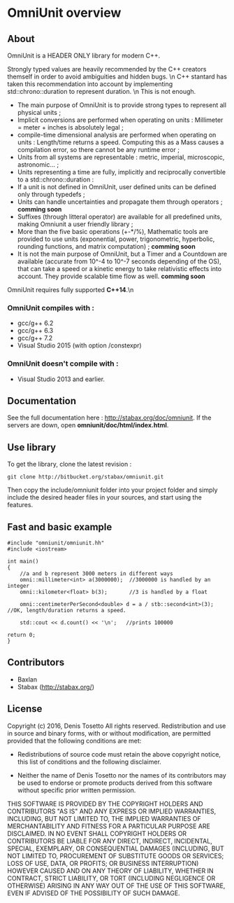 # OmniUnit overview #

## About ##

OmniUnit is a HEADER ONLY library for modern C++.

Strongly typed values are heavily recommended by the C++ creators themself in order to avoid ambiguities and hidden bugs. \n
C++ stantard has taken this recommendation into account by implementing std::chrono::duration to represent duration. \n
This is not enough.

* The main purpose of OmniUnit is to provide strong types to represent all physical units ;
* Implicit conversions are performed when operating on units : Millimeter = meter + inches is absolutely legal ;
* compile-time dimensional analysis are performed when operating on units : Length/time returns a speed. Computing this as a Mass causes a compilation error, so there cannot be any runtime error ;
* Units from all systems are representable : metric, imperial, microscopic, astronomic... ;
* Units representing a time are fully, implicitly and reciprocally convertible to a std::chrono::duration :
* If a unit is not defined in OmniUnit, user defined units can be defined only through typedefs ;
* Units can handle uncertainties and propagate them through operators ; **comming soon**
* Suffixes (through litteral operator) are available for all predefined units, making Omniunit a user friendly library ;
* More than the five basic operations (+-*/%), Mathematic tools are provided to use units (exponential, power, trigonometric, hyperbolic, rounding functions, and matrix computation) ; **comming soon**
* It is not the main purpose of OmniUnit, but a Timer and a Countdown are available (accurate from 10^-4 to 10^-7 seconds depending of the OS), that can take a speed or a kinetic energy to take relativistic effects into account. They provide scalable time flow as well. **comming soon**

OmniUnit requires fully supported **C++14**.\n

### OmniUnit compiles with : ###
- gcc/g++ 6.2
- gcc/g++ 6.3
- gcc/g++ 7.2
- Visual Studio 2015 (with option /constexpr)

### OmniUnit doesn't compile with : ###
- Visual Studio 2013 and earlier.

## Documentation ##

See the full documentation here : http://stabax.org/doc/omniunit.
If the servers are down, open __omniunit/doc/html/index.html__.


## Use library ##

To get the library, clone the latest revision :

    git clone http://bitbucket.org/stabax/omniunit.git

Then copy the include/omniunit folder into your project folder and simply include the desired header files in your sources, and start using the features.


## Fast and basic example ##

    #include "omniunit/omniunit.hh"
    #include <iostream>

    int main()
    {
        //a and b represent 3000 meters in different ways
        omni::millimeter<int> a(3000000);  //3000000 is handled by an integer
        omni::kilometer<float> b(3);       //3 is handled by a float

        omni::centimeterPerSecond<double> d = a / stb::second<int>(3); //OK, length/duration returns a speed.

        std::cout << d.count() << '\n';   //prints 100000

    return 0;
    }

## Contributors ##

* Baxlan
* Stabax (http://stabax.org/)


## License ##

Copyright (c) 2016, Denis Tosetto All rights reserved. Redistribution and use in source and binary forms, with or without modification, are permitted provided that the following conditions are met:

* Redistributions of source code must retain the above copyright notice, this list of conditions and the following disclaimer.

* Neither the name of Denis Tosetto nor the names of its contributors may be used to endorse or promote products derived from this software without specific prior written permission.

THIS SOFTWARE IS PROVIDED BY THE COPYRIGHT HOLDERS AND CONTRIBUTORS "AS IS" AND ANY EXPRESS OR IMPLIED WARRANTIES, INCLUDING, BUT NOT LIMITED TO, THE IMPLIED WARRANTIES OF MERCHANTABILITY AND FITNESS FOR A PARTICULAR PURPOSE ARE DISCLAIMED. IN NO EVENT SHALL COPYRIGHT HOLDERS OR CONTRIBUTORS BE LIABLE FOR ANY DIRECT, INDIRECT, INCIDENTAL, SPECIAL, EXEMPLARY, OR CONSEQUENTIAL DAMAGES (INCLUDING, BUT NOT LIMITED TO, PROCUREMENT OF SUBSTITUTE GOODS OR SERVICES; LOSS OF USE, DATA, OR PROFITS; OR BUSINESS INTERRUPTION) HOWEVER CAUSED AND ON ANY THEORY OF LIABILITY, WHETHER IN CONTRACT, STRICT LIABILITY, OR TORT (INCLUDING NEGLIGENCE OR OTHERWISE) ARISING IN ANY WAY OUT OF THE USE OF THIS SOFTWARE, EVEN IF ADVISED OF THE POSSIBILITY OF SUCH DAMAGE.
